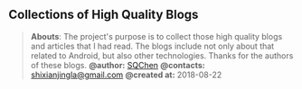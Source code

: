 ﻿## Collections of High Quality Blogs
> **Abouts**:
> The project's purpose is to collect those high quality blogs and articles that I had read. The blogs include not only about that related to Android, but also other technologies.
> Thanks for the authors of these blogs.
> **@author:** [SQChen][1]
> **@contacts:** shixianjingla@gmail.com
> **@created at:** 2018-08-22





  [1]: https://github.com/AmazingChen/